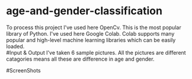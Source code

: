 # age-and-gender-classification
To process this project I've used here OpenCv. This is the most popular library of Python. I've used here Google Colab. Colab supports many popular and high-level machine learning libraries which can be easily loaded.   
#Input & Output
I've taken 6 sample pictures. All the pictures are different catagories means all these are difference in age and gender.

#ScreenShots
